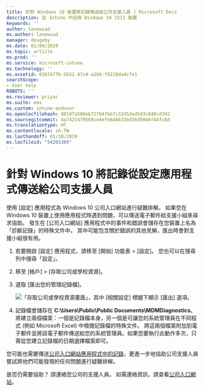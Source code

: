 ```yaml
---
title: 針對 Windows 10 裝置將記錄傳送給公司支援人員 | Microsoft Docs
description: 在 Intune 中註冊 Windows 10 1511 裝置
keywords: ''
author: lenewsad
ms.author: lanewsad
manager: dougeby
ms.date: 01/09/2019
ms.topic: article
ms.prod: ''
ms.service: microsoft-intune
ms.technology: ''
ms.assetid: 038747fb-5b52-47c4-a2b6-f9218da4cfe1
searchScope:
- User help
ROBOTS: ''
ms.reviewer: priyar
ms.suite: ems
ms.custom: intune-enduser
ms.openlocfilehash: 88107a580eb72f647bb7c32d52ed5d3c848cd392
ms.sourcegitcommit: 4a7421470569ce4efe848633bd36d5946f44fc8d
ms.translationtype: HT
ms.contentlocale: zh-TW
ms.lasthandoff: 01/10/2019
ms.locfileid: "54203309"
---
```

# <a name="send-logs-to-your-company-support-from-the-settings-app-for-windows-10"></a>針對 Windows 10 將記錄從設定應用程式傳送給公司支援人員

使用 [設定] 應用程式為 Windows 10 公司入口網站進行疑難排解。 如果您在 Windows 10 裝置上使用應用程式時遇到問題，可以傳送電子郵件給支援小組來尋求協助。 發生在 [公司入口網站] 應用程式中的事件和錯誤會儲存在您裝置上名為「診斷記錄」的特殊文件中。 其中可能包含關於錯誤的其他見解，匯出時會對支援小組很有用。

1. 若要開啟 [設定] 應用程式，請移至 [開始] 功能表 > [設定]。 您也可以在搜尋列中搜尋「設定」。
2. 移至 [帳戶] > [存取公司或學校資源]。
3. 選取 [匯出您的管理記錄檔]。

   ![「存取公司或學校資源畫面」，其中 [相關設定] 標題下顯示 [匯出] 選項。](./media/w10-export-logs.png)

4. 記錄檔會儲存在 **C:\Users\Public\Public Documents\MDMDiagnostics**。 將建立兩個檔案：一個是記錄檔本身，另一個是可讓您的系統管理員在不同程式 (例如 Microsoft Excel) 中檢閱記錄檔的特殊文件。 將這兩個檔案附加到電子郵件並將該電子郵件傳送給您的系統管理員。如果您要執行此動作多次，只需從您建立記錄檔的日期選擇檔案即可。 

您可能也需要傳送[公司入口網站應用程式中的記錄](send-logs-to-your-it-admin-cp-windows.md)，更進一步地協助公司支援人員嘗試將他們可能發現的任何問題進行疑難排解。 

是否仍需要協助？ 請連絡您公司的支援人員。 如需連絡資訊，請查看[公司入口網站](https://go.microsoft.com/fwlink/?linkid=2010980)。
